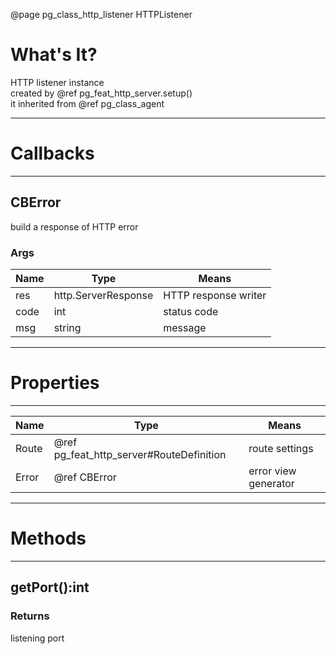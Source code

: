 ﻿@page pg_class_http_listener HTTPListener

# What's It?

HTTP listener instance  
created by @ref pg_feat_http_server.setup()  
it inherited from @ref pg_class_agent  

-----
# Callbacks

-----
## CBError

build a response of HTTP error  

### Args

| Name | Type | Means |
|------|------|-------|
| res | http.ServerResponse | HTTP response writer |
| code | int | status code |
| msg | string | message |

-----
# Properties

-----
| Name | Type | Means |
|------|------|-------|
| Route | @ref pg_feat_http_server#RouteDefinition | route settings |
| Error | @ref CBError | error view generator |

-----
# Methods

-----
## getPort():int

### Returns

listening port  
